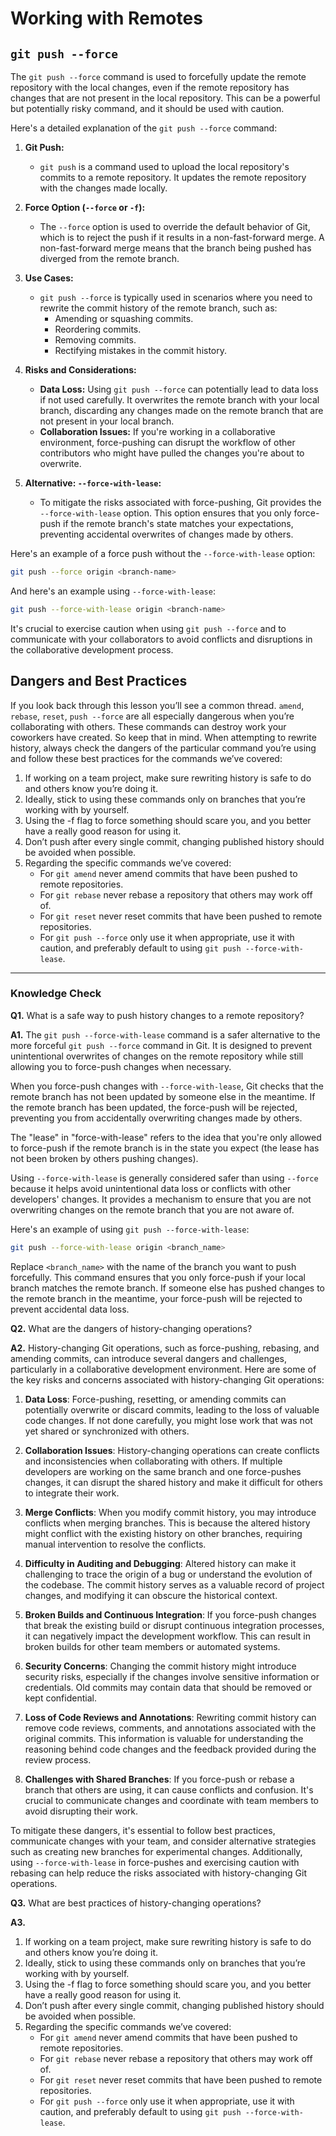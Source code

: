 # Working with Remotes
## `git push --force`
The `git push --force` command is used to forcefully update the remote repository with the local changes, even if the remote repository has changes that are not present in the local repository. This can be a powerful but potentially risky command, and it should be used with caution.

Here's a detailed explanation of the `git push --force` command:

1. **Git Push:**
   - `git push` is a command used to upload the local repository's commits to a remote repository. It updates the remote repository with the changes made locally.

2. **Force Option (`--force` or `-f`):**
   - The `--force` option is used to override the default behavior of Git, which is to reject the push if it results in a non-fast-forward merge. A non-fast-forward merge means that the branch being pushed has diverged from the remote branch.

3. **Use Cases:**
   - `git push --force` is typically used in scenarios where you need to rewrite the commit history of the remote branch, such as:
     - Amending or squashing commits.
     - Reordering commits.
     - Removing commits.
     - Rectifying mistakes in the commit history.

4. **Risks and Considerations:**
   - **Data Loss:** Using `git push --force` can potentially lead to data loss if not used carefully. It overwrites the remote branch with your local branch, discarding any changes made on the remote branch that are not present in your local branch.
   - **Collaboration Issues:** If you're working in a collaborative environment, force-pushing can disrupt the workflow of other contributors who might have pulled the changes you're about to overwrite.

5. **Alternative: `--force-with-lease`:**
   - To mitigate the risks associated with force-pushing, Git provides the `--force-with-lease` option. This option ensures that you only force-push if the remote branch's state matches your expectations, preventing accidental overwrites of changes made by others.

Here's an example of a force push without the `--force-with-lease` option:
```bash
git push --force origin <branch-name>
```

And here's an example using `--force-with-lease`:
```bash
git push --force-with-lease origin <branch-name>
```

It's crucial to exercise caution when using `git push --force` and to communicate with your collaborators to avoid conflicts and disruptions in the collaborative development process.

## Dangers and Best Practices
If you look back through this lesson you’ll see a common thread. `amend`, `rebase`, `reset`, `push --force` are all especially dangerous when you’re collaborating with others. These commands can destroy work your coworkers have created. So keep that in mind. When attempting to rewrite history, always check the dangers of the particular command you’re using and follow these best practices for the commands we’ve covered:<br>
1. If working on a team project, make sure rewriting history is safe to do and others know you’re doing it.
2. Ideally, stick to using these commands only on branches that you’re working with by yourself.
3. Using the -f flag to force something should scare you, and you better have a really good reason for using it.
4. Don’t push after every single commit, changing published history should be avoided when possible.
5. Regarding the specific commands we’ve covered:
    + For `git amend` never amend commits that have been pushed to remote repositories.
    + For `git rebase` never rebase a repository that others may work off of.
    + For `git reset` never reset commits that have been pushed to remote repositories.
    + For `git push --force` only use it when appropriate, use it with caution, and preferably default to using `git push --force-with-lease`.

---
### Knowledge Check

**Q1.** What is a safe way to push history changes to a remote repository?

**A1.** The `git push --force-with-lease` command is a safer alternative to the more forceful `git push --force` command in Git. It is designed to prevent unintentional overwrites of changes on the remote repository while still allowing you to force-push changes when necessary.

When you force-push changes with `--force-with-lease`, Git checks that the remote branch has not been updated by someone else in the meantime. If the remote branch has been updated, the force-push will be rejected, preventing you from accidentally overwriting changes made by others.

  The "lease" in "force-with-lease" refers to the idea that you're only allowed to force-push if the remote branch is in the state you expect (the lease has not been broken by others pushing changes).

Using `--force-with-lease` is generally considered safer than using `--force` because it helps avoid unintentional data loss or conflicts with other developers' changes. It provides a mechanism to ensure that you are not overwriting changes on the remote branch that you are not aware of.

Here's an example of using `git push --force-with-lease`:

```bash
git push --force-with-lease origin <branch_name>
```

Replace `<branch_name>` with the name of the branch you want to push forcefully. This command ensures that you only force-push if your local branch matches the remote branch. If someone else has pushed changes to the remote branch in the meantime, your force-push will be rejected to prevent accidental data loss.

**Q2.** What are the dangers of history-changing operations?

**A2.** History-changing Git operations, such as force-pushing, rebasing, and amending commits, can introduce several dangers and challenges, particularly in a collaborative development environment. Here are some of the key risks and concerns associated with history-changing Git operations:

1. **Data Loss**: Force-pushing, resetting, or amending commits can potentially overwrite or discard commits, leading to the loss of valuable code changes. If not done carefully, you might lose work that was not yet shared or synchronized with others.

2. **Collaboration Issues**: History-changing operations can create conflicts and inconsistencies when collaborating with others. If multiple developers are working on the same branch and one force-pushes changes, it can disrupt the shared history and make it difficult for others to integrate their work.

3. **Merge Conflicts**: When you modify commit history, you may introduce conflicts when merging branches. This is because the altered history might conflict with the existing history on other branches, requiring manual intervention to resolve the conflicts.

4. **Difficulty in Auditing and Debugging**: Altered history can make it challenging to trace the origin of a bug or understand the evolution of the codebase. The commit history serves as a valuable record of project changes, and modifying it can obscure the historical context.

5. **Broken Builds and Continuous Integration**: If you force-push changes that break the existing build or disrupt continuous integration processes, it can negatively impact the development workflow. This can result in broken builds for other team members or automated systems.

6. **Security Concerns**: Changing the commit history might introduce security risks, especially if the changes involve sensitive information or credentials. Old commits may contain data that should be removed or kept confidential.

7. **Loss of Code Reviews and Annotations**: Rewriting commit history can remove code reviews, comments, and annotations associated with the original commits. This information is valuable for understanding the reasoning behind code changes and the feedback provided during the review process.

8. **Challenges with Shared Branches**: If you force-push or rebase a branch that others are using, it can cause conflicts and confusion. It's crucial to communicate changes and coordinate with team members to avoid disrupting their work.

To mitigate these dangers, it's essential to follow best practices, communicate changes with your team, and consider alternative strategies such as creating new branches for experimental changes. Additionally, using `--force-with-lease` in force-pushes and exercising caution with rebasing can help reduce the risks associated with history-changing Git operations.

**Q3.** What are best practices of history-changing operations?

**A3.**
1. If working on a team project, make sure rewriting history is safe to do and others know you’re doing it.
2. Ideally, stick to using these commands only on branches that you’re working with by yourself.
3. Using the -f flag to force something should scare you, and you better have a really good reason for using it.
4. Don’t push after every single commit, changing published history should be avoided when possible.
5. Regarding the specific commands we’ve covered:
    + For `git amend` never amend commits that have been pushed to remote repositories.
    + For `git rebase` never rebase a repository that others may work off of.
    + For `git reset` never reset commits that have been pushed to remote repositories.
    + For `git push --force` only use it when appropriate, use it with caution, and preferably default to using `git push --force-with-lease`.